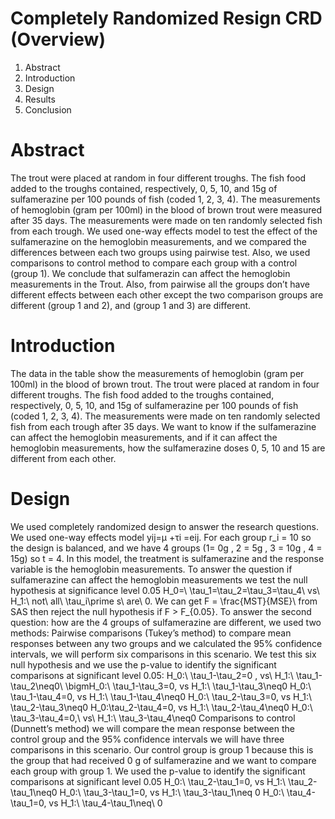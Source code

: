# Completely Randomized Resign CRD (Overview)
1. Abstract 
2. Introduction
3. Design
4. Results
5. Conclusion
# Abstract 
The trout were placed at random in four different troughs. The fish food added to the troughs contained, respectively, 0, 5, 10, and 15g of sulfamerazine per 100 pounds of fish (coded 1, 2, 3, 4). The measurements of hemoglobin (gram per 100ml) in the blood of brown trout were measured after 35 days. The measurements were made on ten randomly selected fish from each trough. We used one-way effects model to test the effect of the sulfamerazine on the hemoglobin measurements, and we compared the differences between each two groups using pairwise test. Also, we used comparisons to control method to compare each group with a control (group 1). We conclude that sulfamerazin can affect the hemoglobin measurements in the Trout. Also, from pairwise all the groups don’t have different effects between each other except the two comparison groups are different (group 1 and 2), and (group 1 and 3) are different.

# Introduction
The data in the table show the measurements of hemoglobin (gram per 100ml) in the blood of brown trout. The trout were placed at random in four different troughs. The fish food added to the troughs contained, respectively, 0, 5, 10, and 15g of sulfamerazine per 100 pounds of fish (coded 1, 2, 3, 4). The measurements were made on ten randomly selected fish from each trough after 35 days. We want to know if the sulfamerazine can affect the hemoglobin measurements, and if it can affect the hemoglobin measurements, how the sulfamerazine doses 0, 5, 10 and 15 are different from each other.

# Design 
We used completely randomized design to answer the research questions. We used one-way effects model yij=μ +τi
=eij. For each group  r_i = 10 so the design is balanced, and we have 4 groups (1= 0g , 2 = 5g , 3 = 10g , 4 = 15g) so t = 4. In this model, the treatment is sulfamerazine and the response variable is the hemoglobin measurements. To answer the question if sulfamerazine can affect the hemoglobin measurements we test the null hypothesis at significance level 0.05 H_0=\ \tau_1=\tau_2=\tau_3=\tau_4\ vs\ H_1:\ not\ all\ \tau_i\prime s\ are\ 0. We can get F = \frac{MST}{MSE}\  from SAS then reject the null hypothesis if F >  F_{0.05}. 
To answer the second question: how are the 4 groups of sulfamerazine are different, we used two methods: 
	Pairwise comparisons (Tukey’s method) to compare mean responses between any two groups and we calculated the 95% confidence intervals, we will perform six comparisons in this scenario. We test this six null hypothesis and we use the p-value to identify the significant comparisons at significant level 0.05:
H_0:\ \tau_1-\tau_2=0 , vs\ H_1:\ \tau_1-\tau_2\neq0\ \bigmH_0:\ \tau_1-\tau_3=0, vs H_1:\ \tau_1-\tau_3\neq0
H_0:\ \tau_1-\tau_4=0, vs H_1:\ \tau_1-\tau_4\neq0
H_0:\ \tau_2-\tau_3=0, vs H_1:\ \tau_2-\tau_3\neq0
H_0:\tau_2-\tau_4=0, vs H_1:\ \tau_2-\tau_4\neq0
H_0:\ \tau_3-\tau_4=0,\ vs\ H_1:\ \tau_3-\tau_4\neq0
	Comparisons to control (Dunnett’s method) we will compare the mean response between the control group and the 95% confidence intervals we will have three comparisons in this scenario. Our control group is group 1 because this is the group that had received 0 g of sulfamerazine and we want to compare each group with group 1. We used the p-value to identify the significant comparisons at significant level 0.05
H_0:\ \tau_2-\tau_1=0, vs H_1:\ \tau_2-\tau_1\neq0
H_0:\ \tau_3-\tau_1=0, vs H_1:\ \tau_3-\tau_1\neq 0
H_0:\ \tau_4-\tau_1=0, vs H_1:\ \tau_4-\tau_1\neq\ 0

